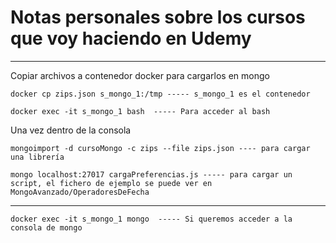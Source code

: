 # Notas personales sobre los cursos que voy haciendo en Udemy


----------------------------------------------------------------
Copiar archivos a contenedor docker para cargarlos en mongo

	docker cp zips.json s_mongo_1:/tmp ----- s_mongo_1 es el contenedor

	docker exec -it s_mongo_1 bash  ----- Para acceder al bash 
Una vez dentro de la consola

	mongoimport -d cursoMongo -c zips --file zips.json ---- para cargar una librería
	
	mongo localhost:27017 cargaPreferencias.js ----- para cargar un script, el fichero de ejemplo se puede ver en MongoAvanzado/OperadoresDeFecha


----------------------------------------------------------------

	docker exec -it s_mongo_1 mongo  ----- Si queremos acceder a la consola de mongo



